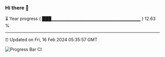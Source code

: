 ### Hi there 👋

⏳ Year progress { ███▁▁▁▁▁▁▁▁▁▁▁▁▁▁▁▁▁▁▁▁▁▁▁▁▁▁▁ } 12.63 %

---

⏰ Updated on Fri, 16 Feb 2024 05:35:57 GMT

![Progress Bar CI](https://github.com/IshwaranRudhara/GIT-ACTION/workflows/Progress%20Bar%20CI/badge.svg)
